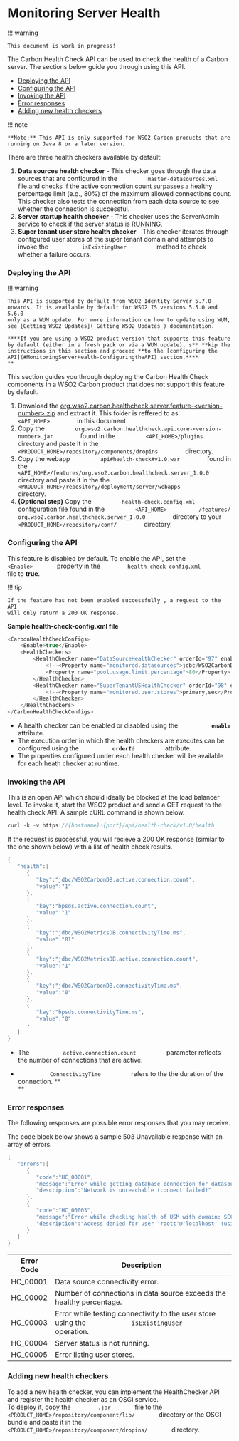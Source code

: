 # Monitoring Server Health

!!! warning
    
    This document is work in progress!
    

The Carbon Health Check API can be used to check the health of a Carbon
server. The sections below guide you through using this API.

-   [Deploying the API](#MonitoringServerHealth-DeployingtheAPI)
-   [Configuring the API](#MonitoringServerHealth-ConfiguringtheAPI)
-   [Invoking the API](#MonitoringServerHealth-InvokingtheAPI)
-   [Error responses](#MonitoringServerHealth-Errorresponses)
-   [Adding new health
    checkers](#MonitoringServerHealth-Addingnewhealthcheckers)

!!! note
    
    **Note:** This API is only supported for WSO2 Carbon products that are
    running on Java 8 or a later version.
    

There are three health checkers available by default:

1.  **Data sources health checker** - This checker goes through the data
    sources that are configured in the
    `          master-datasources.xml         ` file and checks if the
    active connection count surpasses a healthy percentage limit (e.g.,
    80%) of the maximum allowed connections count. This checker also
    tests the connection from each data source to see whether the
    connection is successful.
2.  **Server startup health checker** - This checker uses the
    ServerAdmin service to check if the server status is RUNNING.
3.  **Super tenant user store health checker** - This checker iterates
    through configured user stores of the super tenant domain and
    attempts to invoke the `           isExistingUser          ` method
    to check whether a failure occurs.

### Deploying the API

!!! warning
    
    This API is supported by default from WSO2 Identity Server 5.7.0
    onwards. It is available by default for WSO2 IS versions 5.5.0 and 5.6.0
    only as a WUM update. For more information on how to update using WUM,
    see [Getting WSO2 Updates](_Getting_WSO2_Updates_) documentation.
    
    ****If you are using a WSO2 product version that supports this feature
    by default (either in a fresh pack or via a WUM update), s** **kip the
    instructions in this section and proceed **to the [configuring the
    API](#MonitoringServerHealth-ConfiguringtheAPI) section.****  
    **
    

This section guides you through deploying the Carbon Health Check
components in a WSO2 Carbon product that does not support this feature
by default.

1.  Download the
    [org.wso2.carbon.healthcheck.server.feature-\<version-number\>.zip](attachments/97566182/97566189.zip)
    and extract it. This folder is reffered to as
    `          <API_HOME>         ` in this document.
2.  Copy the
    `          org.wso2.carbon.healthcheck.api.core-<version-number>.jar         `
    found in the `          <API_HOME>/plugins         ` directory and
    paste it in the
    `          <PRODUCT_HOME>/repository/components/dropins         `
    directory.
3.  Copy the webapp `          api#health-check#v1.0.war         ` found
    in the
    `          <API_HOME>/features/org.wso2.carbon.healthcheck.server_1.0.0         `
    directory and paste it in the the
    `          <PRODUCT_HOME>/repository/deployment/server/webapps         `
    directory.
4.  **(Optional step)** Copy the
    `          health-check.config.xml         ` configuration file
    found in the `          <API_HOME>          /features/         `
    `          org.wso2.carbon.healthcheck.server_1.0.0         `
    directory to your
    `          <PRODUCT_HOME>/repository/conf/         ` directory.  

### Configuring the API

This feature is disabled by default. To enable the API, set the
`         <Enable>        ` property in the
`         health-check-config.xml        ` file to **true**.  

!!! tip
    
    If the feature has not been enabled successfully , a request to the API
    will only return a 200 OK response.
    

**Sample health-check-config.xml file**

``` java
<CarbonHealthCheckConfigs>
    <Enable>true</Enable>
    <HealthCheckers>
        <HealthChecker name="DataSourceHealthChecker" orderId="97" enable="true">
            <!--<Property name="monitored.datasources">jdbc/WSO2CarbonDB,jdbc/WSO2MetricsDB,jdbc/WSO2UMDB</Property>-->
            <Property name="pool.usage.limit.percentage">80</Property>
        </HealthChecker>
        <HealthChecker name="SuperTenantUSHealthChecker" orderId="98" enable="true">
            <!--<Property name="monitored.user.stores">primary,sec</Property>-->
        </HealthChecker>
    </HealthCheckers>
</CarbonHealthCheckConfigs>
```

-   A health checker can be enabled or disabled using the
    **`           enable          `** attribute.
-   The execution order in which the health checkers are executes can be
    configured using the **`           orderId          `** attribute.
-   The properties configured under each health checker will be
    available for each heath checker at runtime.

### Invoking the API

This is an open API which should ideally be blocked at the load balancer
level. To invoke it, start the WSO2 product and send a GET request to
the health check API. A sample cURL command is shown below.

``` java
curl -k -v https://{hostname}:{port}/api/health-check/v1.0/health
```

If the request is successful, you will recieve a 200 OK response
(similar to the one shown below) with a list of health check results.

``` java
{  
   "health":[  
      {  
         "key":"jdbc/WSO2CarbonDB.active.connection.count",
         "value":"1"
      },
      {  
         "key":"bpsds.active.connection.count",
         "value":"1"
      },
      {  
         "key":"jdbc/WSO2MetricsDB.connectivityTime.ms",
         "value":"81"
      },
      {  
         "key":"jdbc/WSO2MetricsDB.active.connection.count",
         "value":"1"
      },
      {  
         "key":"jdbc/WSO2CarbonDB.connectivityTime.ms",
         "value":"0"
      },
      {  
         "key":"bpsds.connectivityTime.ms",
         "value":"0"
      }
   ]
}
```

-   The `           active.connection.count          ` parameter
    reflects the number of connections that are active.

-   `           ConnectivityTime          ` refers to the the duration
    of the connection. **  
    **

### **Error responses**

The following responses are possible error responses that you may
receive.

The code block below shows a sample 503 Unavailable response with an
array of errors.

``` java
{  
   "errors":[  
      {  
         "code":"HC_00001",
         "message":"Error while getting database connection for datasource: jdbc/DISCONNECTED",
         "description":"Network is unreachable (connect failed)"
      },
      {  
         "code":"HC_00003",
         "message":"Error while checking health of USM with domain: SEC",
         "description":"Access denied for user 'roott'@'localhost' (using password: YES)"
      }
   ]
}
```

| Error Code | Description                                                                                                       |
|------------|-------------------------------------------------------------------------------------------------------------------|
| HC\_00001  | Data source connectivity error.                                                                                   |
| HC\_00002  | Number of connections in data source exceeds the healthy percentage.                                              |
| HC\_00003  | Error while testing connectivity to the user store using the `             isExistingUser            ` operation. |
| HC\_00004  | Server status is not running.                                                                                     |
| HC\_00005  | Error listing user stores.                                                                                        |

### Adding new health checkers

To add a new health checker, you can implement the HealthChecker API and
register the health checker as an OSGI service.  
To deploy it, copy the `         .jar        ` file to the
`         <PRODUCT_HOME>/repository/component/lib/        ` directory or
the OSGI bundle and paste it in the
`         <PRODUCT_HOME>/repository/component/dropins/        `
directory.
